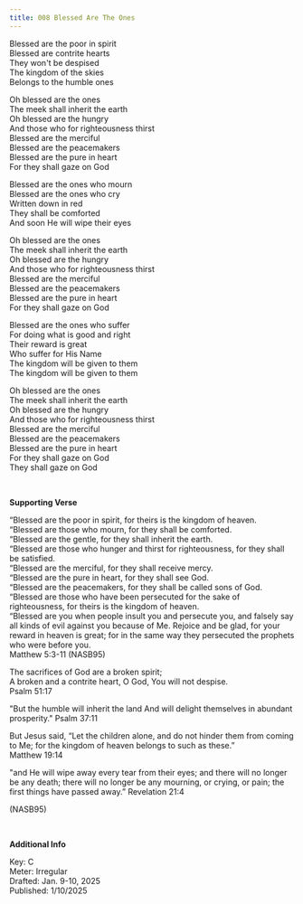 ```yaml
---
title: 008 Blessed Are The Ones 
---
```


Blessed are the poor in spirit \
Blessed are contrite hearts \
They won't be despised \
The kingdom of the skies \
Belongs to the humble ones 

Oh blessed are the ones \
The meek shall inherit the earth \
Oh blessed are the hungry \
And those who for righteousness thirst \
Blessed are the merciful \
Blessed are the peacemakers \
Blessed are the pure in heart \
For they shall gaze on God 

Blessed are the ones who mourn \
Blessed are the ones who cry \
Written down in red \
They shall be comforted \
And soon He will wipe their eyes

Oh blessed are the ones \
The meek shall inherit the earth \
Oh blessed are the hungry \
And those who for righteousness thirst \
Blessed are the merciful \
Blessed are the peacemakers \
Blessed are the pure in heart \
For they shall gaze on God 

Blessed are the ones who suffer \
For doing what is good and right \
Their reward is great \
Who suffer for His Name \
The kingdom will be given to them \
The kingdom will be given to them

Oh blessed are the ones \
The meek shall inherit the earth \
Oh blessed are the hungry \
And those who for righteousness thirst \
Blessed are the merciful \
Blessed are the peacemakers \
Blessed are the pure in heart \
For they shall gaze on God \
They shall gaze on God 
 
<br />

**Supporting Verse**

“Blessed are the poor in spirit, for theirs is the kingdom of heaven. \
“Blessed are those who mourn, for they shall be comforted. \
“Blessed are the gentle, for they shall inherit the earth. \
“Blessed are those who hunger and thirst for righteousness, for they shall be satisfied. \
“Blessed are the merciful, for they shall receive mercy. \
“Blessed are the pure in heart, for they shall see God. \
“Blessed are the peacemakers, for they shall be called sons of God. \
“Blessed are those who have been persecuted for the sake of righteousness, for theirs is the kingdom of heaven. \
“Blessed are you when people insult you and persecute you, and falsely say all kinds of evil against you because of Me. Rejoice and be glad, for your reward in heaven is great; for in the same way they persecuted the prophets who were before you. \
Matthew 5:3-11 (NASB95)

The sacrifices of God are a broken spirit; \
A broken and a contrite heart, O God, You will not despise. \
Psalm 51:17 

"But the humble will inherit the land And will delight themselves in abundant prosperity."
Psalm 37:11 

But Jesus said, “Let the children alone, and do not hinder them from coming to Me; for the kingdom of heaven belongs to such as these.” \
Matthew 19:14

"and He will wipe away every tear from their eyes; and there will no longer be any death; there will no longer be any mourning, or crying, or pain; the first things have passed away.”
Revelation 21:4 

(NASB95)

<br />

**Additional Info**

Key: C \
Meter: Irregular \
Drafted: Jan. 9-10, 2025 \
Published: 1/10/2025
